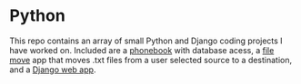 # Python
This repo contains an array of small Python and Django coding projects I have worked on. Included are a [phonebook](./project_phonebook) with database acess, a [file move](./FileMove) app that moves .txt files from a user selected source to a destination, and a [Django web app](./Django).
